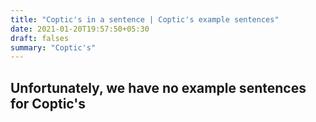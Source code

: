 ```yaml
---
title: "Coptic's in a sentence | Coptic's example sentences"
date: 2021-01-20T19:57:50+05:30
draft: falses
summary: "Coptic's"
---
```

## Unfortunately, we have no example sentences for Coptic's                 
